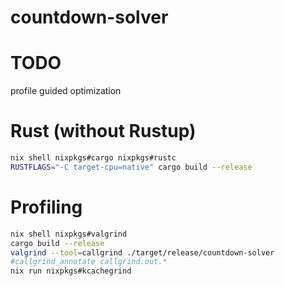 # countdown-solver

# TODO

profile guided optimization

# Rust (without Rustup)

```bash
nix shell nixpkgs#cargo nixpkgs#rustc
RUSTFLAGS="-C target-cpu=native" cargo build --release

```

# Profiling

```bash
nix shell nixpkgs#valgrind
cargo build --release
valgrind --tool=callgrind ./target/release/countdown-solver
#callgrind_annotate callgrind.out.*
nix run nixpkgs#kcachegrind
```